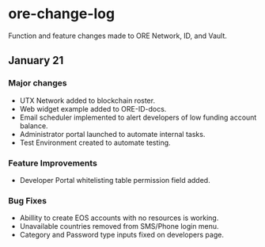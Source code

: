 # ore-change-log
Function and feature changes made to ORE Network, ID, and Vault.

## January 21

### Major changes
* UTX Network added to blockchain roster.
* Web widget example added to ORE-ID-docs.
* Email scheduler implemented to alert developers of low funding account balance.
* Administrator portal launched to automate internal tasks.
* Test Environment created to automate testing.

### Feature Improvements
* Developer Portal whitelisting table permission field added.

### Bug Fixes
* Abillity to create EOS accounts with no resources is working.
* Unavailable countries removed from SMS/Phone login menu.
* Category and Password type inputs fixed on developers page.
